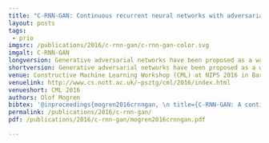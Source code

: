 ```yaml
---
title: "C-RNN-GAN: Continuous recurrent neural networks with adversarial training"
layout: posts
tags:
 - prio
imgsrc: /publications/2016/c-rnn-gan/c-rnn-gan-color.svg
imgalt: C-RNN-GAN
longversion: Generative adversarial networks have been proposed as a way of efficiently training deep generative neural networks. We propose a generative adversarial model that works on continuous sequential data, and apply it by training it on a collection of classical music. We conclude that it generates music that sounds better and better as the model is trained, report statistics on generated music, and let the reader judge the quality by downloading the generated songs.</p><h2>Generated music samples</h2><p><a href="http://mogren.one/files/c-rnn-gan-sample11.mp3">sample11.mp3</a></br><a href="http://mogren.one/files/c-rnn-gan-sample.mp3">sample09.mp3</a></br></p><p>More samples of generated music can be downloaded from <a href="https://github.com/olofmogren/c-rnn-gan-samples/">https://github.com/olofmogren/c-rnn-gan-samples/</a>.</p><h2>Source code</h2><p>The source code used for the experiments can be downloaded from <a href="https://github.com/olofmogren/c-rnn-gan/">https://github.com/olofmogren/c-rnn-gan/</a>.
shortversion: Generative adversarial networks have been proposed as a way of efficiently training deep generative neural networks. We propose a generative adversarial model that works on continuous sequential data, and apply it by training it on a collection of classical music. We conclude that it generates music that sounds better and better as the model is trained, report statistics on generated music, and let the reader judge the quality by downloading the generated songs.
venue: Constructive Machine Learning Workshop (CML) at NIPS 2016 in Barcelona, Spain, December 10.
venuelink: http://www.cs.nott.ac.uk/~psztg/cml/2016/index.html
venueshort: CML 2016
authors: Olof Mogren
bibtex: '@inproceedings{mogren2016crnngan, \n title={C-RNN-GAN: A continuous recurrent neural network with adversarial training}, \n author={Olof Mogren}, \n booktitle={Constructive Machine Learning Workshop (CML) at NIPS 2016}, \n pages={1}, \n year={2016}}'
permalink: /publications/2016/c-rnn-gan/
pdf: /publications/2016/c-rnn-gan/mogren2016crnngan.pdf

---
```

